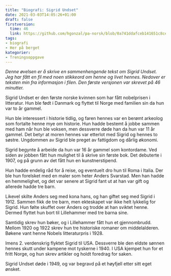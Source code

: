 ```yaml
---
title: "Biografi: Sigrid Undset"
date: 2021-03-03T14:05:26+01:00
draft: false
firstversion:
  time: 46
  link: https://github.com/hgonzal/pa-norsk/blob/0a741ddafceb141651c8ce81f21ebb5c0062ef45/content/post/sigrid-undset.md
tags:
- biografi
- Her på berget
kategorier:
- Treningsoppgave
---
```


*Denne øvelsen er å skrive en sammenhengende tekst om Sigrid Undset. Jeg har fått en fil med noen stikkeord om henne og livet hennes. Nedover er teksten min fra informasjon i filen. Den første versjonen var skrevet på 46 minutter.*

Sigrid Undset er den første norske kvinnen som har fått nobelprisen i litteratur. Hun ble født i Danmark og flyttet til Norge med familien sin da hun var to år gammel.

Hun ble interessert i historie tidlig, og faren hennes var en berømt arkeolog som fortalte henne mye om historie. Hun hadde bestemt å jobbe sammen med ham når hun ble voksen, men dessverre døde han da hun var 11 år gammel. Det betyr at moren hennes var etterlot med Sigrid og hennes to søstre. Ungdommen av Sigrid ble preget av fattigdom og dårlig økonomi.

<!--more-->

Sigrid begynte å arbeide da hun var 16 år gammel som kontordame. Ved siden av jobben fått hun mulighet til å skrive sin første bok. Det debuterte i 1907, og på grunn av det fått hun en kunstnerstipend.

Hun hadde endelig råd for å reise, og eventuelt dro hun til Roma i Italia. Der ble hun forelsket med en maler som heter Anders Svarstad. Men han hadde en hemmelighet, og det var senere at Sigrid fant ut at han var gift og allerede hadde tre barn.

Likevel skilte Anders seg med kona hans, og han giftet seg med Sigrid i 1912. Sammen fikk de tre barn, men ekteskapet var ikke helt lykkelig for Sigrid. Hun følte skuffet over Anders og trodde at han sviktet henne. Dermed flyttet hun bort til Lillehammer med tre barna sine.

Samtidig skrev hun bøker, og i Lillehammer fått hun et gjennombrudd. Mellom 1920 og 1922 skrev hun tre historiske romaner om middelalderen. Bøkene vant henne Nobels litteraturpris i 1928.

Imens 2. verdenskrig flyktet Sigrid til USA. Dessverre ble den eldste sønnen hennes skutt under kampene mot tyskerne i 1940. I USA kjempet hun for et fritt Norge, og hun skrev artikler og holdt foredrag for saken.

Sigrid Undset døde i 1949, og var begravd på et høyfjell etter sitt eget ønsket.
